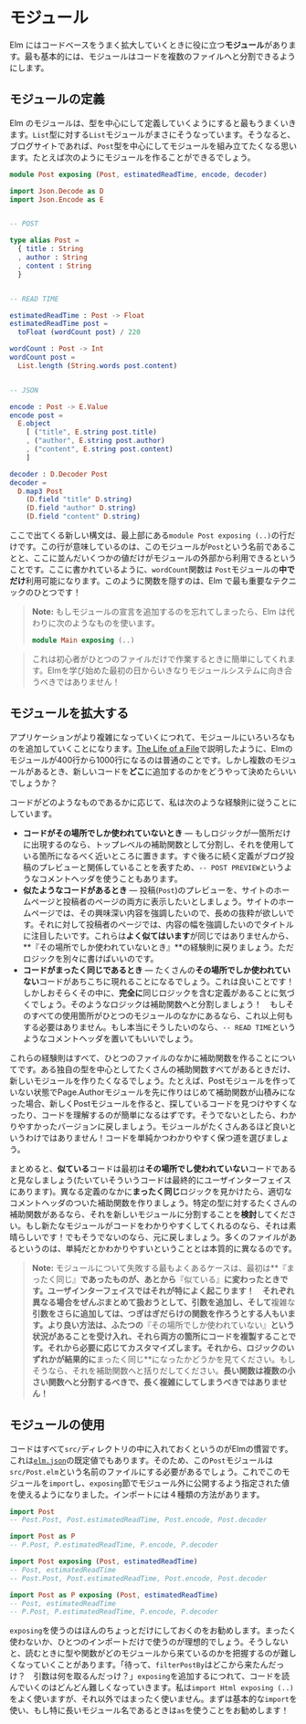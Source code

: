 <!--
# Modules
-->

# モジュール

<!--
Elm has **modules** to help you grow your codebase in a nice way. On the most basic level, modules let you break your code into multiple files.
-->

Elm にはコードベースをうまく拡大していくときに役に立つ**モジュール**があります。最も基本的には、モジュールはコードを複数のファイルへと分割できるようにします。

<!--
## Defining Modules
-->

## モジュールの定義

<!--
Elm modules work best when you define them around a central type. Like how the `List` module is all about the `List` type. So say we want to build a module around a `Post` type for a blogging website. We can create something like this:
-->

Elm のモジュールは、型を中心にして定義していくようにすると最もうまくいきます。`List`型に対する`List`モジュールがまさにそうなっています。そうなると、ブログサイトであれば、`Post`型を中心にしてモジュールを組み立てたくなる思います。たとえば次のようにモジュールを作ることができるでしょう。

```elm
module Post exposing (Post, estimatedReadTime, encode, decoder)

import Json.Decode as D
import Json.Encode as E


-- POST

type alias Post =
  { title : String
  , author : String
  , content : String
  }


-- READ TIME

estimatedReadTime : Post -> Float
estimatedReadTime post =
  toFloat (wordCount post) / 220

wordCount : Post -> Int
wordCount post =
  List.length (String.words post.content)


-- JSON

encode : Post -> E.Value
encode post =
  E.object
    [ ("title", E.string post.title)
    , ("author", E.string post.author)
    , ("content", E.string post.content)
    ]

decoder : D.Decoder Post
decoder =
  D.map3 Post
    (D.field "title" D.string)
    (D.field "author" D.string)
    (D.field "content" D.string)
```

<!--
The only new syntax here is that `module Post exposing (..)` line at the very top. That means the module is known as `Post` and only certain values are available to outsiders. As written, the `wordCount` function is only available _within_ the `Post` module. Hiding functions like this is one of the most important techniques in Elm!
-->

ここで出てくる新しい構文は、最上部にある`module Post exposing (..)`の行だけです。この行が意味しているのは、このモジュールが`Post`という名前であることと、ここに並んだいくつかの値だけがモジュールの外部から利用できるということです。ここに書かれているように、`wordCount`関数は `Post`モジュールの**中でだけ**利用可能になります。このように関数を隠すのは、Elm で最も重要なテクニックのひとつです！

<!--
> **Note:** If you forget to add a module declaration, Elm will use this one instead:
>
>```elm
module Main exposing (..)
```
>
> This makes things easier for beginners working in just one file. They should not be confronted with the module system on their first day!
-->

> **Note:** もしモジュールの宣言を追加するのを忘れてしまったら、Elm は代わりに次のようなものを使います。
>
> ```elm
> module Main exposing (..)
> ```

>
> これは初心者がひとつのファイルだけで作業するときに簡単にしてくれます。Elmを学び始めた最初の日からいきなりモジュールシステムに向き合うべきではありません！

<!--
## Growing Modules
-->

## モジュールを拡大する

<!--
As your application gets more complex, you will end up adding things to your modules. It is normal for Elm modules to be in the 400 to 1000 line range, as I explain in [The Life of a File](https://youtu.be/XpDsk374LDE). But when you have multiple modules, how do you decide _where_ to add new code?
-->

アプリケーションがより複雑になっていくにつれて、モジュールにいろいろなものを追加していくことになります。[The Life of a File](https://youtu.be/XpDsk374LDE)で説明したように、Elmのモジュールが400行から1000行になるのは普通のことです。しかし複数のモジュールがあるとき、新しいコードを**どこ**に追加するのかをどうやって決めたらいいでしょうか？

<!--
I try to use the following heuristics when code is:
-->

コードがどのようなものであるかに応じて、私は次のような経験則に従うことにしています。

<!--
- **Unique** &mdash; If logic only appears in one place, I break out top-level helper functions as close to the usage as possible. Maybe use a comment header like `-- POST PREVIEW` to indicate that the following definitions are related to previewing posts.
- **Similar** &mdash; Say we want to show `Post` previews on the home page and on the author pages. On the home page, we want to emphasize the interesting content, so we want longer snippets. But on the author page, we want to emphasize the breadth of content, so we want to focus on titles. These cases are _similar_, not the same, so we go back to the **unique** heuristic. Just write the logic separately.
- **The Same** &mdash; At some point we will have a bunch of **unique** code. That is fine! But perhaps we find that some definitions contain logic that is _exactly_ the same. Break out a helper function for that logic! If all the uses are in one module, no need to do anything more. Maybe put a comment header like `-- READ TIME` if you really want.
-->

- **コードがその場所でしか使われていないとき** &mdash; もしロジックが一箇所だけに出現するのなら、トップレベルの補助関数として分割し、それを使用している箇所になるべく近いところに置きます。すぐ後ろに続く定義がブログ投稿のプレビューと関係していることを表すため、`-- POST PREVIEW`というようなコメントヘッダを使うこともあります。
- **似たようなコードがあるとき** &mdash; 投稿(`Post`)のプレビューを、サイトのホームページと投稿者のページの両方に表示したいとしましょう。サイトのホームページでは、その興味深い内容を強調したいので、長めの抜粋が欲しいです。それに対して投稿者のページでは、内容の幅を強調したいのでタイトルに注目したいです。これらは**よく似てはいます**が同じではありませんから、**『その場所でしか使われていないとき』**の経験則に戻りましょう。ただロジックを別々に書けばいいのです。
- **コードがまったく同じであるとき** &mdash; たくさんの**その場所でしか使われていない**コードがあちこちに現れることになるでしょう。これは良いことです！しかしおそらくその中に、**完全に**同じロジックを含む定義があることに気づくでしょう。そのようなロジックは補助関数へと分割しましょう！　もしそのすべての使用箇所がひとつのモジュールのなかにあるなら、これ以上何もする必要はありません。もし本当にそうしたいのなら、`-- READ TIME`というようなコメントヘッダを置いてもいいでしょう。

<!--
These heuristics are all about making helper functions within a single file. You only want to create a new module when a bunch of these helper functions all center around a specific custom type. For example, you start by creating a `Page.Author` module, and do not create a `Post` module until the helper functions start piling up. At that point, creating a new module should make your code feel easier to navigate and understand. If it does not, go back to the version that was clearer. More modules is not more better! Take the path that keeps the code simple and clear.
-->

これらの経験則はすべて、ひとつのファイルのなかに補助関数を作ることについてです。ある独自の型を中心としてたくさんの補助関数すべてがあるときだけ、新しいモジュールを作りたくなるでしょう。たとえば、Postモジュールを作っていない状態でPage.Authorモジュールを先に作りはじめて補助関数が山積みになった場合、新しくPostモジュールを作ると、探しているコードを見つけやすくなったり、コードを理解するのが簡単になるはずです。そうでないとしたら、わかりやすかったバージョンに戻しましょう。モジュールがたくさんあるほど良いというわけではありません！コードを単純かつわかりやすく保つ道を選びましょう。

<!--
To summarize, assume **similar** code is **unique** by default. (It usually is in user interfaces in the end!) If you see logic that is **the same** in different definitions, make some helper functions with appropriate comment headers. When you have a bunch of helper functions about a specific type, _consider_ making a new module. If a new module makes your code clearer, great! If not, go back. More files is not inherently simpler or clearer.
-->

まとめると、**似ている**コードは最初は**その場所でし使われていない**コードであると見なしましょう(たいていそういうコードは最終的にユーザインターフェイスにあります)。異なる定義のなかに**まったく同じ**ロジックを見かけたら、適切なコメントヘッダのついた補助関数を作りましょう。特定の型に対するたくさんの補助関数があるなら、それを新しいモジュールに分割することを**検討**してください。もし新たなモジュールがコードをわかりやすくしてくれるのなら、それは素晴らしいです！でもそうでないのなら、元に戻しましょう。多くのファイルがあるというのは、単純だとかわかりやすいということとは本質的に異なるのです。

<!--
> **Note:** One of the most common ways to get tripped up with modules is when something that was once **the same** becomes **similar** later on. Very common, especially in user interfaces! Folks will often try to create a Frankenstein function that handles all the different cases. Adding more arguments. Adding more _complex_ arguments. The better path is to accept that you now have two **unique** situations and copy the code into both places. Customize it exactly how you need. Then see if any of the resulting logic is **the same**. If so, move it out into helpers. **Your long functions should split into multiple smaller functions, not grow longer and more complex!**
-->

> **Note:** モジュールについて失敗する最もよくあるケースは、最初は**『まったく同じ』**であったものが、あとから**『似ている』**に変わったときです。ユーザインターフェイスではそれが特によく起こります！　それぞれ異なる場合をぜんぶまとめて扱おうとして、引数を追加し、そして**複雑な**引数をさらに追加しては、つぎはぎだらけの関数を作ろうとする人もいます。より良い方法は、ふたつの**『その場所でしか使われていない』**という状況があることを受け入れ、それら両方の箇所にコードを複製することです。それから必要に応じてカスタマイズします。それから、ロジックのいずれかが結果的に**まったく同じ**になったかどうかを見てください。もしそうなら、それを補助関数へと括りだしてください。**長い関数は複数の小さい関数へと分割するべきで、長く複雑にしてしまうべきではありません！**

<!--
## Using Modules --->

## モジュールの使用

<!--
It is customary in Elm for all of your code to live in the `src/` directory. That is the default for [`elm.json`](https://github.com/elm/compiler/blob/0.19.0/docs/elm.json/application.md) even. So our `Post` module would need to live in a file named `src/Post.elm`. From there, we can `import` a module and use its exposed values. There are four ways to do that:
-->


コードはすべて`src/`ディレクトリの中に入れておくというのがElmの慣習です。これは[`elm.json`](https://github.com/elm/compiler/blob/0.19.0/docs/elm.json/application.md)の既定値でもあります。そのため、この`Post`モジュールは`src/Post.elm`という名前のファイルにする必要があるでしょう。これでこのモジュールを`import`し、`exposing`節でモジュール外に公開するよう指定された値を使えるようになりました。インポートには４種類の方法があります。


```elm
import Post
-- Post.Post, Post.estimatedReadTime, Post.encode, Post.decoder

import Post as P
-- P.Post, P.estimatedReadTime, P.encode, P.decoder

import Post exposing (Post, estimatedReadTime)
-- Post, estimatedReadTime
-- Post.Post, Post.estimatedReadTime, Post.encode, Post.decoder

import Post as P exposing (Post, estimatedReadTime)
-- Post, estimatedReadTime
-- P.Post, P.estimatedReadTime, P.encode, P.decoder
```

<!--
I recommend using `exposing` pretty rarely. Ideally on zero or one of your imports. Otherwise, it can start getting hard to figure out where things came from when reading though. “Wait, where is `filterPostBy` from again? What arguments does it take?” It gets harder and harder to read through code as you add more `exposing`. I tend to use it for `import Html exposing (..)` but not on anything else. For everything else, I recommend using the standard `import` and maybe using `as` if you have a particularly long module name!
-->

`exposing`を使うのはほんのちょっとだけにしておくのをお勧めします。まったく使わないか、ひとつのインポートだけで使うのが理想的でしょう。そうしないと、読むときに型や関数がどのモジュールから来ているのかを把握するのが難しくなっていくことがあります。「待って、`filterPostBy`はどこから来たんだっけ？　引数は何を取るんだっけ？」`exposing`を追加するにつれて、コードを読んでいくのはどんどん難しくなっていきます。私は`import Html exposing (..)` をよく使いますが、それ以外ではまったく使いません。まずは基本的な`import`を使い、もし特に長いモジュール名であるときは`as`を使うことをお勧めします！
